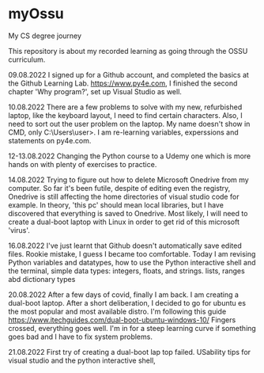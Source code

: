 # myOssu
My CS degree journey

This repository is about my recorded learning as going through the OSSU curriculum.

09.08.2022
I signed up for a Github account, and completed the basics at the Github Learning Lab.
https://www.py4e.com, I finished the second chapter 'Why program?', set up Visual Studio as well.

10.08.2022
There are a few problems to solve with my new, refurbished laptop, like the keyboard layout, I need to find certain characters. Also, I need to sort out the user problem on the laptop. My name doesn't show in CMD, only C:\Users\user>. 
I am re-learning variables, experssions and statements on py4e.com.

12-13.08.2022
Changing the Python course to a Udemy one which is more hands on with plenty of exercises to practice.

14.08.2022
Trying to figure out how to delete Microsoft Onedrive from my computer. So far it's been futile, despite of editing even the registry, Onedrive is still affecting the home directories of visual studio code for example. In theory, 'this pc' should mean local libraries, but I have discovered that everything is saved to Onedrive. Most likely, I will need to create a dual-boot laptop with Linux in order to get rid of this microsoft 'virus'.

16.08.2022
I've just learnt that Github doesn't automatically save edited files. Rookie mistake, I guess I became too comfortable.
Today I am revising Python variables and datatypes, 
how to use the Python interactive shell and the terminal, 
simple data types: integers, floats, and strings.
lists, ranges abd dictionary types

20.08.2022
After a few days of covid, finally I am back. 
I am creating a dual-boot laptop. After a short deliberation, I decided to go for ubuntu es the most popular and most available distro.
I'm following this guide https://www.itechguides.com/dual-boot-ubuntu-windows-10/ Fingers crossed, everything goes well. I'm in for a steep learning curve if something goes bad and I have to fix system problems. 

21.08.2022
First try of creating a dual-boot lap top failed. 
USability tips for visual studio and the python interactive shell,

